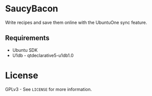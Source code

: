 # SaucyBacon

Write recipes and save them online with the UbuntuOne sync feature.

## Requirements
 * Ubuntu SDK
 * U1db - qtdeclarative5-u1db1.0


# License
GPLv3 - See `LICENSE` for more information.
